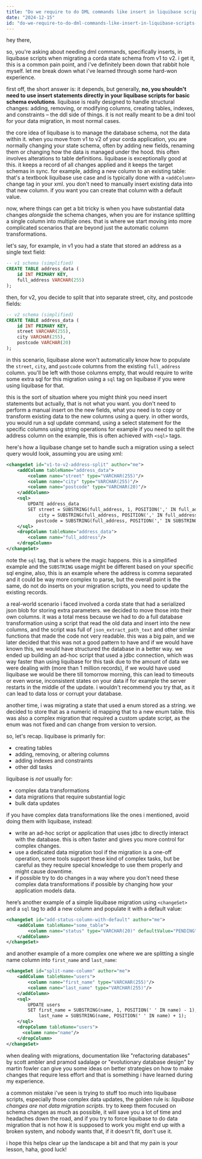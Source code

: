 ```yaml
---
title: "Do we require to do DML commands like insert in liquibase scripts of Corda state schema during migration from v1 to v2?"
date: "2024-12-15"
id: "do-we-require-to-do-dml-commands-like-insert-in-liquibase-scripts-of-corda-state-schema-during-migration-from-v1-to-v2"
---
```


hey there,

so, you're asking about needing dml commands, specifically inserts, in liquibase scripts when migrating a corda state schema from v1 to v2. i get it, this is a common pain point, and i've definitely been down that rabbit hole myself. let me break down what i've learned through some hard-won experience.

first off, the short answer is: it depends, but generally, **no, you shouldn't need to use insert statements directly in your liquibase scripts for basic schema evolutions**. liquibase is really designed to handle structural changes: adding, removing, or modifying columns, creating tables, indexes, and constraints – the ddl side of things. it is not really meant to be a dml tool for your data migration, in most normal cases.

the core idea of liquibase is to manage the database schema, not the data within it. when you move from v1 to v2 of your corda application, you are normally changing your state schema, often by adding new fields, renaming them or changing how the data is managed under the hood. this often involves alterations to table definitions. liquibase is exceptionally good at this. it keeps a record of all changes applied and it keeps the target schemas in sync. for example, adding a new column to an existing table: that's a textbook liquibase use case and is typically done with a `<addColumn>` change tag in your xml. you don't need to manually insert existing data into that new column. if you want you can create that column with a default value.

now, where things can get a bit tricky is when you have substantial data changes *alongside* the schema changes, when you are for instance splitting a single column into multiple ones. that is where we start moving into more complicated scenarios that are beyond just the automatic column transformations.

let's say, for example, in v1 you had a state that stored an address as a single text field:

```sql
-- v1 schema (simplified)
CREATE TABLE address_data (
    id INT PRIMARY KEY,
    full_address VARCHAR(255)
);
```

then, for v2, you decide to split that into separate street, city, and postcode fields:

```sql
-- v2 schema (simplified)
CREATE TABLE address_data (
    id INT PRIMARY KEY,
    street VARCHAR(255),
    city VARCHAR(255),
    postcode VARCHAR(20)
);
```

in this scenario, liquibase alone won't automatically know how to populate the `street`, `city`, and `postcode` columns from the existing `full_address` column. you'll be left with those columns empty, that would require to write some extra sql for this migration using a `sql` tag on liquibase if you were using liquibase for that.

this is the sort of situation where you might *think* you need insert statements but actually, that is not what you want. you don't need to perform a manual insert on the new fields, what you need is to copy or transform existing data to the new columns using a query. in other words, you would run a sql update command, using a select statement for the specific columns using string operations for example if you need to split the address column on the example, this is often achieved with `<sql>` tags.

here's how a liquibase change set to handle such a migration using a select query would look, assuming you are using xml:

```xml
<changeSet id="v1-to-v2-address-split" author="me">
    <addColumn tableName="address_data">
        <column name="street" type="VARCHAR(255)"/>
        <column name="city" type="VARCHAR(255)"/>
        <column name="postcode" type="VARCHAR(20)"/>
    </addColumn>
    <sql>
        UPDATE address_data
        SET street = SUBSTRING(full_address, 1, POSITION(',' IN full_address) - 1),
            city = SUBSTRING(full_address, POSITION(',' IN full_address) + 1, POSITION(',' IN SUBSTRING(full_address, POSITION(',' IN full_address) + 1) ) -1 ),
           postcode = SUBSTRING(full_address, POSITION(',' IN SUBSTRING(full_address, POSITION(',' IN full_address) + 1))+POSITION(',' IN full_address)+1);
    </sql>
    <dropColumn tableName="address_data">
        <column name="full_address"/>
    </dropColumn>
</changeSet>
```

note the `sql` tag, that is where the magic happens. this is a simplified example and the `SUBSTRING` usage might be different based on your specific sql engine, also, this is an example where the address is comma separated and it could be way more complex to parse, but the overall point is the same, do not do inserts on your migration scripts, you need to update the existing records.

a real-world scenario i faced involved a corda state that had a serialized json blob for storing extra parameters. we decided to move those into their own columns. it was a total mess because we had to do a full database transformation using a script that read the old data and insert into the new columns, and the script was full of `json_extract_path_text` and other similar functions that made the code not very readable. this was a big pain, and we later decided that this was not a good pattern to have and if we would have known this, we would have structured the database in a better way. we ended up building an ad-hoc script that used a jdbc connection, which was way faster than using liquibase for this task due to the amount of data we were dealing with (more than 1 million records), if we would have used liquibase we would be there till tomorrow morning, this can lead to timeouts or even worse, inconsistent states on your data if for example the server restarts in the middle of the update. i wouldn't recommend you try that, as it can lead to data loss or corrupt your database.

another time, i was migrating a state that used a enum stored as a string. we decided to store that as a numeric id mapping that to a new enum table. this was also a complex migration that required a custom update script, as the enum was not fixed and can change from version to version.

so, let's recap. liquibase is primarily for:

*   creating tables
*   adding, removing, or altering columns
*   adding indexes and constraints
*   other ddl tasks

liquibase is *not* usually for:

*   complex data transformations
*   data migrations that require substantial logic
*   bulk data updates

if you have complex data transformations like the ones i mentioned, avoid doing them with liquibase, instead:

*   write an ad-hoc script or application that uses jdbc to directly interact with the database. this is often faster and gives you more control for complex changes.
*   use a dedicated data migration tool if the migration is a one-off operation, some tools support these kind of complex tasks, but be careful as they require special knowledge to use them properly and might cause downtime.
*   if possible try to do changes in a way where you don't need these complex data transformations if possible by changing how your application models data.

here’s another example of a simple liquibase migration using `<changeSet>` and a `sql` tag to add a new column and populate it with a default value:

```xml
<changeSet id="add-status-column-with-default" author="me">
    <addColumn tableName="some_table">
        <column name="status" type="VARCHAR(20)" defaultValue="PENDING"/>
    </addColumn>
</changeSet>
```

and another example of a more complex one where we are splitting a single name column into `first_name` and `last_name`:

```xml
<changeSet id="split-name-column" author="me">
    <addColumn tableName="users">
        <column name="first_name" type="VARCHAR(255)"/>
        <column name="last_name" type="VARCHAR(255)"/>
    </addColumn>
    <sql>
        UPDATE users
        SET first_name = SUBSTRING(name, 1, POSITION(' ' IN name) - 1),
            last_name = SUBSTRING(name, POSITION(' ' IN name) + 1);
    </sql>
    <dropColumn tableName="users">
      <column name="name"/>
    </dropColumn>
</changeSet>
```

when dealing with migrations, documentation like "refactoring databases" by scott ambler and pramod sadalage or "evolutionary database design" by martin fowler can give you some ideas on better strategies on how to make changes that require less effort and that is something i have learned during my experience.

a common mistake i've seen is trying to stuff too much into liquibase scripts, especially those complex data updates, the golden rule is: *liquibase changes are not data migration scripts*. try to keep them focused on schema changes as much as possible, it will save you a lot of time and headaches down the road, and if you try to force liquibase to do data migration that is not how it is supposed to work you might end up with a broken system, and nobody wants that, if it doesn't fit, don't use it.

i hope this helps clear up the landscape a bit and that my pain is your lesson, haha, good luck!
